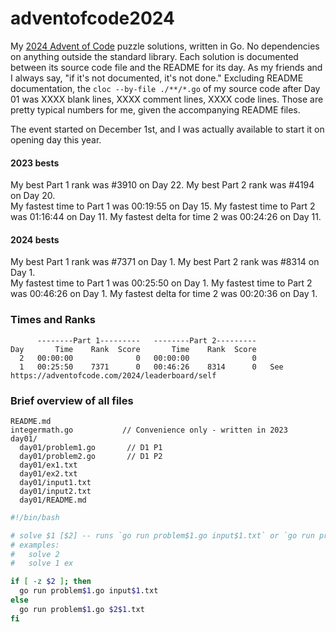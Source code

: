 # adventofcode2024 #

My [2024 Advent of Code](https://adventofcode.com/2024) puzzle solutions, written in Go. No dependencies on anything outside the standard library. 
Each solution is documented between its source code file and the README for its day. As my friends and I always say, "if it's not documented, it's not done." Excluding README documentation, the `cloc --by-file ./**/*.go` of my source code after Day 01 was XXXX blank lines, XXXX comment lines, XXXX code lines. Those are pretty typical numbers for me, given the accompanying README files.  

The event started on December 1st, and I was actually available to start it on opening day this year.  

#### 2023 bests ####
My best Part 1 rank was #3910 on Day 22. My best Part 2 rank was #4194 on Day 20.  
My fastest time to Part 1 was 00:19:55 on Day 15. My fastest time to Part 2 was 01:16:44 on Day 11. My fastest delta for time 2 was 00:24:26 on Day 11.  

#### 2024 bests ####
My best Part 1 rank was #7371 on Day 1. My best Part 2 rank was #8314 on Day 1.  
My fastest time to Part 1 was 00:25:50 on Day 1. My fastest time to Part 2 was 00:46:26 on Day 1. My fastest delta for time 2 was 00:20:36 on Day 1.  


### Times and Ranks ###
```
      --------Part 1---------   --------Part 2---------
Day       Time    Rank  Score       Time    Rank  Score
  2   00:00:00              0   00:00:00              0
  1   00:25:50    7371      0   00:46:26    8314      0   See https://adventofcode.com/2024/leaderboard/self
```


### Brief overview of all files ###
```
README.md
integermath.go           // Convenience only - written in 2023
day01/
  day01/problem1.go       // D1 P1
  day01/problem2.go       // D1 P2
  day01/ex1.txt
  day01/ex2.txt
  day01/input1.txt
  day01/input2.txt
  day01/README.md
```


```bash
#!/bin/bash

# solve $1 [$2] -- runs `go run problem$1.go input$1.txt` or `go run problem$1.go $2$1.txt`
# examples:
#   solve 2
#   solve 1 ex

if [ -z $2 ]; then
  go run problem$1.go input$1.txt
else
  go run problem$1.go $2$1.txt
fi
```

